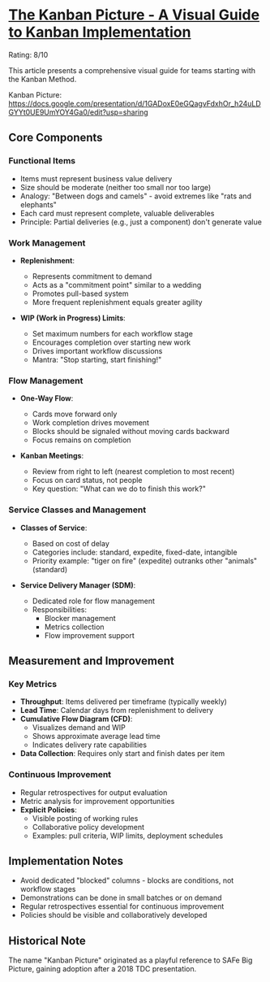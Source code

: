 # [The Kanban Picture - A Visual Guide to Kanban Implementation](https://blogdocaze.com.br/2019/10/22/kanban-picture-en/)
Rating: 8/10

This article presents a comprehensive visual guide for teams starting with the Kanban Method.

Kanban Picture: https://docs.google.com/presentation/d/1GADoxE0eGQagvFdxhOr_h24uLDGYYt0UE9UmYOY4Ga0/edit?usp=sharing

## Core Components

### Functional Items
- Items must represent business value delivery
- Size should be moderate (neither too small nor too large)
- Analogy: "Between dogs and camels" - avoid extremes like "rats and elephants"
- Each card must represent complete, valuable deliverables
- Principle: Partial deliveries (e.g., just a component) don't generate value

### Work Management
- **Replenishment**: 
  - Represents commitment to demand
  - Acts as a "commitment point" similar to a wedding
  - Promotes pull-based system
  - More frequent replenishment equals greater agility

- **WIP (Work in Progress) Limits**:
  - Set maximum numbers for each workflow stage
  - Encourages completion over starting new work
  - Drives important workflow discussions
  - Mantra: "Stop starting, start finishing!"

### Flow Management
- **One-Way Flow**:
  - Cards move forward only
  - Work completion drives movement
  - Blocks should be signaled without moving cards backward
  - Focus remains on completion

- **Kanban Meetings**:
  - Review from right to left (nearest completion to most recent)
  - Focus on card status, not people
  - Key question: "What can we do to finish this work?"

### Service Classes and Management
- **Classes of Service**:
  - Based on cost of delay
  - Categories include: standard, expedite, fixed-date, intangible
  - Priority example: "tiger on fire" (expedite) outranks other "animals" (standard)

- **Service Delivery Manager (SDM)**:
  - Dedicated role for flow management
  - Responsibilities:
    - Blocker management
    - Metrics collection
    - Flow improvement support

## Measurement and Improvement
### Key Metrics
- **Throughput**: Items delivered per timeframe (typically weekly)
- **Lead Time**: Calendar days from replenishment to delivery
- **Cumulative Flow Diagram (CFD)**:
  - Visualizes demand and WIP
  - Shows approximate average lead time
  - Indicates delivery rate capabilities
- **Data Collection**: Requires only start and finish dates per item

### Continuous Improvement
- Regular retrospectives for output evaluation
- Metric analysis for improvement opportunities
- **Explicit Policies**:
  - Visible posting of working rules
  - Collaborative policy development
  - Examples: pull criteria, WIP limits, deployment schedules

## Implementation Notes
- Avoid dedicated "blocked" columns - blocks are conditions, not workflow stages
- Demonstrations can be done in small batches or on demand
- Regular retrospectives essential for continuous improvement
- Policies should be visible and collaboratively developed

## Historical Note
The name "Kanban Picture" originated as a playful reference to SAFe Big Picture, gaining adoption after a 2018 TDC presentation.